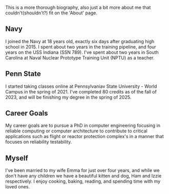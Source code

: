 This is a more thorough biography, also just a bit more about me that couldn't(shouldn't?) fit on the 'About' page.

## Navy

I joined the Navy at 18 years old, exactly six days after graduating high school in 2015. I spent about two years in the training pipeline, and four years on the USS Indiana (SSN 789). I've spent about two years in South Carolina at Naval Nuclear Prototype Training Unit (NPTU) as a teacher.

## Penn State

I started taking classes online at Pennsylvaniav State University - World Campus in the spring of 2021. I've completed 80 credits as of the fall of 2023, and will be finishing my degree in the spring of 2025.

## Career Goals

My career goals are to pursue a PhD in computer engineering focusing in reliable computing or computer architecture to contribute to critical applications such as flight or reactor protection complex's in a manner that focuses on reliability testability.

## Myself

I've been married to my wife Emma for just over four years, and while we don't have any children we have a beautiful kitten and dog, Ham and Izzie respectively. I enjoy cooking, baking, reading, and spending time with my loved ones.